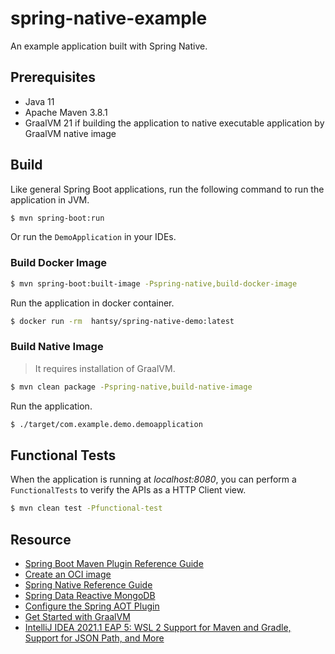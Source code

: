 # spring-native-example
An example application built with Spring Native.

## Prerequisites 

* Java 11
* Apache Maven 3.8.1
* GraalVM 21 if building the application to native executable application by GraalVM native image

## Build

Like general Spring Boot applications, run the following command  to run the application in JVM.

```bash
$ mvn spring-boot:run
```

Or run the `DemoApplication` in your IDEs.

### Build Docker Image

```bash
$ mvn spring-boot:built-image -Pspring-native,build-docker-image
```

Run the application in docker container.

```bash
$ docker run -rm  hantsy/spring-native-demo:latest
```

### Build Native Image

> It requires installation of GraalVM.

```bash
$ mvn clean package -Pspring-native,build-native-image
```

Run the application.

```bash
$ ./target/com.example.demo.demoapplication
```


## Functional Tests

When the application is running at *localhost:8080*,  you can perform a `FunctionalTests` to verify the APIs as a HTTP Client view.

```bash
$ mvn clean test -Pfunctional-test
```


## Resource

* [Spring Boot Maven Plugin Reference Guide](https://docs.spring.io/spring-boot/docs/2.4.4/maven-plugin/reference/html/)
* [Create an OCI image](https://docs.spring.io/spring-boot/docs/2.4.4/maven-plugin/reference/html/#build-image)
* [Spring Native Reference Guide](https://docs.spring.io/spring-native/docs/current/reference/htmlsingle/)
* [Spring Data Reactive MongoDB](https://docs.spring.io/spring-boot/docs/2.4.4/reference/htmlsingle/#boot-features-mongodb)
* [Configure the Spring AOT Plugin](https://docs.spring.io/spring-native/docs/0.9.1/reference/htmlsingle/#spring-aot-maven)
* [Get Started with GraalVM ](https://www.graalvm.org/docs/getting-started/#install-graalvm)
* [IntelliJ IDEA 2021.1 EAP 5: WSL 2 Support for Maven and Gradle, Support for JSON Path, and More](https://blog.jetbrains.com/idea/2021/02/intellij-idea-2021-1-eap-5/)